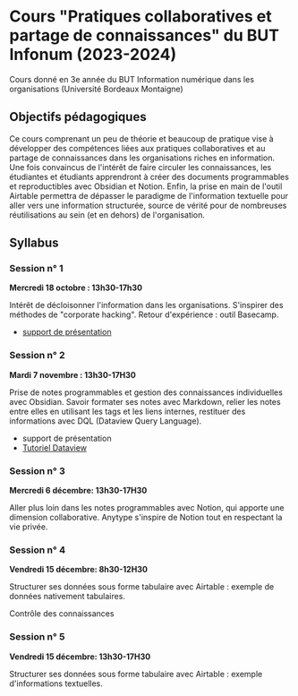# Cours "Pratiques collaboratives et partage de connaissances" du BUT Infonum (2023-2024)

Cours donné en 3e année du BUT Information numérique dans les organisations (Université Bordeaux Montaigne)

## Objectifs pédagogiques 

Ce cours comprenant un peu de théorie et beaucoup de pratique vise à développer des compétences liées aux pratiques collaboratives et au partage de connaissances dans les organisations riches en information. Une fois convaincus de l'intérêt de faire circuler les connaissances, les étudiantes et étudiants apprendront à créer des documents programmables et reproductibles avec Obsidian et Notion. Enfin, la prise en main de l'outil Airtable permettra de dépasser le paradigme de l'information textuelle pour aller vers une information structurée, source de vérité pour de nombreuses réutilisations au sein (et en dehors) de l'organisation.

## Syllabus 

### Session n° 1

**Mercredi 18 octobre : 13h30-17h30**

Intérêt de décloisonner l'information dans les organisations. S'inspirer des méthodes de "corporate hacking". Retour d'expérience : outil Basecamp.

* [support de présentation](Decloisonner-information-corporate-hacking-Basecamp.html)

### Session n° 2

**Mardi 7 novembre : 13h30-17H30**

Prise de notes programmables et gestion des connaissances individuelles avec Obsidian. Savoir formater ses notes avec Markdown, relier les notes entre elles en utilisant les tags et les liens internes, restituer des informations avec DQL (Dataview Query Language).

* support de présentation
* [Tutoriel Dataview](Tutoriel-Dataview.html)

### Session n° 3

**Mercredi 6 décembre: 13h30-17H30**

Aller plus loin dans les notes programmables avec Notion, qui apporte une dimension collaborative. Anytype s'inspire de Notion tout en respectant la vie privée.

### Session n° 4

**Vendredi 15 décembre: 8h30-12H30**

Structurer ses données sous forme tabulaire avec Airtable : exemple de données nativement tabulaires.

Contrôle des connaissances

### Session n° 5

**Vendredi 15 décembre: 13h30-17H30**

Structurer ses données sous forme tabulaire avec Airtable : exemple d'informations textuelles.
